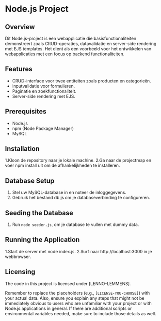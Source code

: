 # Node.js Project

## Overview

Dit Node.js-project is een webapplicatie die basisfunctionaliteiten demonstreert zoals CRUD-operaties, datavalidatie en server-side rendering met EJS templates. Het dient als een voorbeeld voor het ontwikkelen van webapplicaties met een focus op backend functionaliteiten.

## Features

- CRUD-interface voor twee entiteiten zoals producten en categorieën.
- Inputvalidatie voor formulieren.
- Paginatie en zoekfunctionaliteit.
- Server-side rendering met EJS.


## Prerequisites
- Node.js
- npm (Node Package Manager)
- MySQL

## Installation

1.Kloon de repository naar je lokale machine.
2.Ga naar de projectmap en voer npm install uit om de afhankelijkheden te installeren.

## Database Setup

1. Stel uw MySQL-database in en noteer de inloggegevens.
2. Gebruik het bestand db.js om je databaseverbinding te configureren.

## Seeding the Database

1.  Run `node seeder.js`, om je database te vullen met dummy data.

## Running the Application

1.Start de server met node index.js.
2.Surf naar http://localhost:3000 in je webbrowser.
## Licensing

The code in this project is licensed under [LENNO-LEMMENS].

Remember to replace the placeholders (e.g., `[LICENSE-YOU-CHOOSE]`) with your actual data. Also, ensure you explain any steps that might not be immediately obvious to users who are unfamiliar with your project or with Node.js applications in general. If there are additional scripts or environmental variables needed, make sure to include those details as well.
